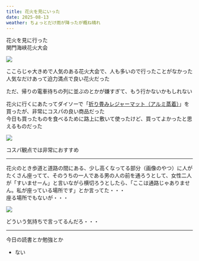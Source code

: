 ```yaml
---
title: 花火を見にいった
date: 2025-08-13
weather: ちょっとだけ雨が降ったが概ね晴れ
---
```

花火を見に行った  
関門海峡花火大会

![](https://images.kechiiiiin.com/diary/20250921155740.jpeg)

ここらじゃ大きめで人気のある花火大会で、人も多いので行ったことがなかった  
人気なだけあって迫力満点で良い花火だった

ただ、帰りの電車待ちの列に並ぶのとかが嫌すぎて、もう行かないかもしれない

花火に行くにあたってダイソーで「[折り畳みレジャーマット（アルミ蒸着）](https://jp.daisonet.com/products/4550480614571)」を買ったが、非常にコスパの良い商品だった  
今日も買ったものを食べるために路上に敷いて使ったけど、買ってよかったと思えるものだった

![](https://images.kechiiiiin.com/diary/20250921162101.png)

コスパ観点では非常におすすめ

---

花火のとき歩道と道路の間にある、少し高くなってる部分（画像のやつ）に人がたくさん座ってて、そのうちの一人である男の人の前を通ろうとして、女性二人が「すいませーん」と言いながら横切ろうとしたら、「ここは通路じゃありません。私が座っている場所です」とか言ってた・・・  
座る場所でもないが・・・

![](https://images.kechiiiiin.com/diary/20250921162109.png)

どういう気持ちで言ってるんだろ・・・

---

今日の読書とか勉強とか
- ない
